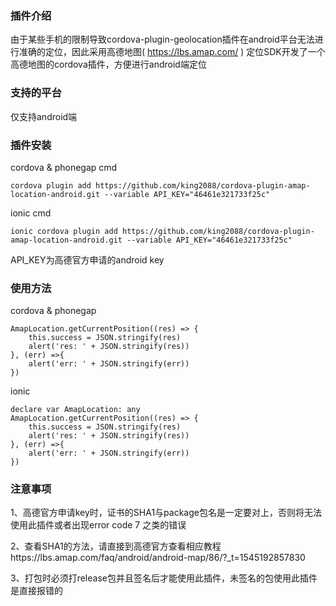 ### 插件介绍
  由于某些手机的限制导致cordova-plugin-geolocation插件在android平台无法进行准确的定位，因此采用高德地图( https://lbs.amap.com/ ) 定位SDK开发了一个高德地图的cordova插件，方便进行android端定位

### 支持的平台
仅支持android端

### 插件安装
  cordova & phonegap cmd

  `cordova plugin add https://github.com/king2088/cordova-plugin-amap-location-android.git --variable API_KEY="46461e321733f25c"`

  ionic cmd

  `ionic cordova plugin add https://github.com/king2088/cordova-plugin-amap-location-android.git --variable API_KEY="46461e321733f25c"`

API_KEY为高德官方申请的android key

### 使用方法
cordova & phonegap
```
AmapLocation.getCurrentPosition((res) => {
    this.success = JSON.stringify(res)
    alert('res: ' + JSON.stringify(res))
}, (err) =>{
    alert('err: ' + JSON.stringify(err))
})
```

ionic
```
declare var AmapLocation: any
AmapLocation.getCurrentPosition((res) => {
    this.success = JSON.stringify(res)
    alert('res: ' + JSON.stringify(res))
}, (err) =>{
    alert('err: ' + JSON.stringify(err))
})
```

### 注意事项
1、高德官方申请key时，证书的SHA1与package包名是一定要对上，否则将无法使用此插件或者出现error code 7 之类的错误

2、查看SHA1的方法，请直接到高德官方查看相应教程https://lbs.amap.com/faq/android/android-map/86/?_t=1545192857830

3、打包时必须打release包并且签名后才能使用此插件，未签名的包使用此插件是直接报错的
